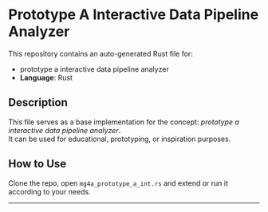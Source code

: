 # Prototype A Interactive Data Pipeline Analyzer

This repository contains an auto-generated Rust file for:

- prototype a interactive data pipeline analyzer
- **Language**: Rust

## Description

This file serves as a base implementation for the concept: *prototype a interactive data pipeline analyzer*.  
It can be used for educational, prototyping, or inspiration purposes.

## How to Use

Clone the repo, open `mg4a_prototype_a_int.rs` and extend or run it according to your needs.

---


